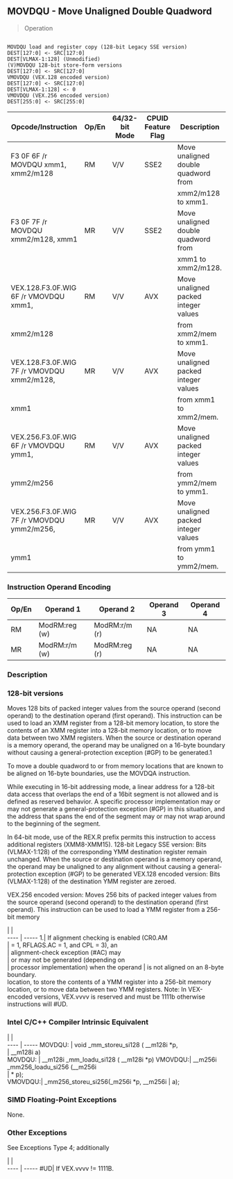 ## MOVDQU - Move Unaligned Double Quadword

> Operation
``` slim

MOVDQU load and register copy (128-bit Legacy SSE version)
DEST[127:0] <- SRC[127:0]
DEST[VLMAX-1:128] (Unmodified)
(V)MOVDQU 128-bit store-form versions
DEST[127:0] <- SRC[127:0]
VMOVDQU (VEX.128 encoded version)
DEST[127:0] <- SRC[127:0]
DEST[VLMAX-1:128] <- 0
VMOVDQU (VEX.256 encoded version)
DEST[255:0] <- SRC[255:0]

```

 Opcode/Instruction                        | Op/En| 64/32-bit Mode| CPUID Feature Flag| Description                         
 ---  | --- | --- | --- | ---
 F3 0F 6F /r MOVDQU xmm1, xmm2/m128        | RM   | V/V           | SSE2              | Move unaligned double quadword from 
                                           |      |               |                   | xmm2/m128 to xmm1.                  
 F3 0F 7F /r MOVDQU xmm2/m128, xmm1        | MR   | V/V           | SSE2              | Move unaligned double quadword from 
                                           |      |               |                   | xmm1 to xmm2/m128.                  
 VEX.128.F3.0F.WIG 6F /r VMOVDQU xmm1,     | RM   | V/V           | AVX               | Move unaligned packed integer values
 xmm2/m128                                 |      |               |                   | from xmm2/mem to xmm1.              
 VEX.128.F3.0F.WIG 7F /r VMOVDQU xmm2/m128,| MR   | V/V           | AVX               | Move unaligned packed integer values
 xmm1                                      |      |               |                   | from xmm1 to xmm2/mem.              
 VEX.256.F3.0F.WIG 6F /r VMOVDQU ymm1,     | RM   | V/V           | AVX               | Move unaligned packed integer values
 ymm2/m256                                 |      |               |                   | from ymm2/mem to ymm1.              
 VEX.256.F3.0F.WIG 7F /r VMOVDQU ymm2/m256,| MR   | V/V           | AVX               | Move unaligned packed integer values
 ymm1                                      |      |               |                   | from ymm1 to ymm2/mem.              

### Instruction Operand Encoding
 Op/En| Operand 1    | Operand 2    | Operand 3| Operand 4
 ---  | --- | --- | --- | ---
 RM   | ModRM:reg (w)| ModRM:r/m (r)| NA       | NA       
 MR   | ModRM:r/m (w)| ModRM:reg (r)| NA       | NA       

### Description
### 128-bit versions

Moves 128 bits of packed integer values from the source operand (second operand)
to the destination operand (first operand). This instruction can be used to
load an XMM register from a 128-bit memory location, to store the contents of
an XMM register into a 128-bit memory location, or to move data between two
XMM registers. When the source or destination operand is a memory operand, the
operand may be unaligned on a 16-byte boundary without causing a general-protection
exception (#GP) to be generated.1

To move a double quadword to or from memory locations that are known to be aligned
on 16-byte boundaries, use the MOVDQA instruction.

While executing in 16-bit addressing mode, a linear address for a 128-bit data
access that overlaps the end of a 16bit segment is not allowed and is defined
as reserved behavior. A specific processor implementation may or may not generate
a general-protection exception (#GP) in this situation, and the address that
spans the end of the segment may or may not wrap around to the beginning of
the segment.

In 64-bit mode, use of the REX.R prefix permits this instruction to access additional
registers (XMM8-XMM15). 128-bit Legacy SSE version: Bits (VLMAX-1:128) of the
corresponding YMM destination register remain unchanged. When the source or
destination operand is a memory operand, the operand may be unaligned to any
alignment without causing a general-protection exception (#GP) to be generated
VEX.128 encoded version: Bits (VLMAX-1:128) of the destination YMM register
are zeroed.

VEX.256 encoded version: Moves 256 bits of packed integer values from the source
operand (second operand) to the destination operand (first operand). This instruction
can be used to load a YMM register from a 256-bit memory

   | |  
---- | -----
 1.| If alignment checking is enabled (CR0.AM  
   | = 1, RFLAGS.AC = 1, and CPL = 3), an      
   | alignment-check exception (#AC) may       
   | or may not be generated (depending on     
   | processor implementation) when the operand
   | is not aligned on an 8-byte boundary.     
location, to store the contents of a YMM register into a 256-bit memory location,
or to move data between two YMM registers. Note: In VEX-encoded versions, VEX.vvvv
is reserved and must be 1111b otherwise instructions will #UD.



### Intel C/C++ Compiler Intrinsic Equivalent
   | |  
---- | -----
 MOVDQU: | void _mm_storeu_si128 ( __m128i \*p,   
         | __m128i a)                            
 MOVDQU: | __m128i _mm_loadu_si128 ( __m128i \*p) 
 VMOVDQU:| __m256i _mm256_loadu_si256 (__m256i   
         | \* p);                                 
 VMOVDQU:| _mm256_storeu_si256(_m256i \*p, __m256i
         | a);                                   

### SIMD Floating-Point Exceptions
None.


### Other Exceptions
See Exceptions Type 4; additionally

   | |  
---- | -----
 #UD| If VEX.vvvv != 1111B.
